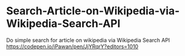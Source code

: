 # Search-Article-on-Wikipedia-via-Wikipedia-Search-API
Do simple search for article on wikipedia via  Wikipedia  Search API
https://codepen.io/iPawan/pen/JjYRqrY?editors=1010
